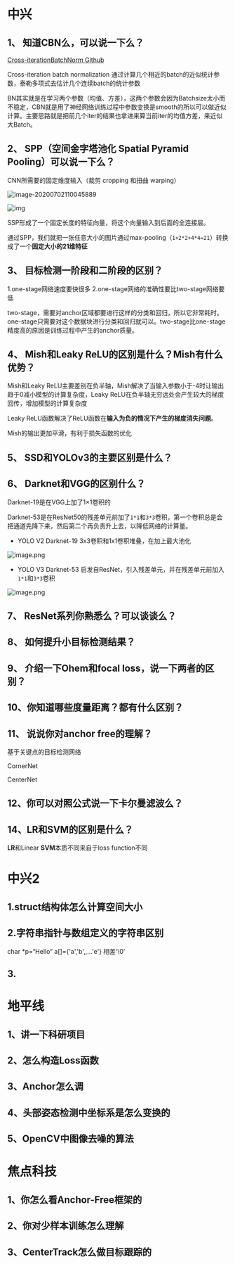 # 中兴

## 1、 知道CBN么，可以说一下么？

[Cross-iterationBatchNorm Github](https://github.com/Howal/Cross-iterationBatchNorm)

Cross-iteration batch normalization  通过计算几个相近的batch的近似统计参数，泰勒多项式去估计几个连续batch的统计参数

BN其实就是在学习两个参数（均值、方差），这两个参数会因为Batchsize太小而不稳定，CBN就是用了神经网络训练过程中参数变换是smooth的所以可以做近似计算。主要思路就是把前几个iter的结果也拿进来算当前iter的均值方差，来近似大Batch。

## 2、 SPP（空间金字塔池化 Spatial Pyramid Pooling）可以说一下么？

CNN所需要的固定维度输入（裁剪 cropping 和扭曲 warping）

![image-20200702110045889](image/image-20200702110045889.png)

![img](image/v2-8f9e92d29e2c92b600f6188a3702868a_b.jpg)

SSP形成了一个固定长度的特征向量，将这个向量输入到后面的全连接层。

通过SPP，我们就把一张任意大小的图片通过max-pooling（`1+2*2+4*4=21`）转换成了一个**固定大小的21维特征**

## 3、 目标检测一阶段和二阶段的区别？

1.one-stage网络速度要快很多
2.one-stage网络的准确性要比two-stage网络要低

two-stage，需要对anchor区域都要进行这样的分类和回归，所以它非常耗时。one-stage只需要对这个数据块进行分类和回归就可以。two-stage比one-stage精度高的原因是训练过程中产生的anchor质量。

## 4、 Mish和Leaky ReLU的区别是什么？Mish有什么优势？

 Mish和Leaky ReLU主要差别在负半轴，Mish解决了当输入参数小于-4时让输出趋于0减小模型的计算复杂度，Leaky ReLU在负半轴无穷远处会产生较大的梯度回传，增加模型的计算复杂度

Leaky ReLU函数解决了ReLU函数在**输入为负的情况下产生的梯度消失问题**。

Mish的输出更加平滑，有利于损失函数的优化

## 5、 SSD和YOLOv3的主要区别是什么？

## 6、 Darknet和VGG的区别什么？

Darknet-19是在VGG上加了1×1卷积的

Darknet-53是在ResNet50的残差单元前加了`1*1`和`3*3`卷积，第一个卷积总是会把通道先降下来，然后第二个再负责升上去，以降低网络的计算量。

* YOLO V2 Darknet-19 3x3卷积和1x1卷积堆叠，在加上最大池化

![image.png](image/1588147181577-2bbd88d5-02ee-4ec7-8648-7ed6db06b72c.png)

* YOLO V3 Darknet-53 启发自ResNet，引入残差单元，并在残差单元前加入`1*1`和`3*3`卷积

![image.png](image/1588151299882-ad55d5b7-6881-4527-a62e-1e1afc2ff861.png)

## 7、 ResNet系列你熟悉么？可以谈谈么？

## 8、 如何提升小目标检测结果？

## 9、 介绍一下Ohem和focal loss，说一下两者的区别？

## 10、你知道哪些度量距离？都有什么区别？

## 11、 说说你对anchor free的理解？

基于关键点的目标检测网络

CornerNet

CenterNet

## 12、你可以对照公式说一下卡尔曼滤波么？

## 14、LR和SVM的区别是什么？

**LR**和Linear **SVM**本质不同来自于loss function不同

# 中兴2

## 1.struct结构体怎么计算空间大小

## 2.字符串指针与数组定义的字符串区别

char *p=“Hello” a[]={'a','b',,...'e'} 相差‘\0’

## 3.

# 地平线

## 1、讲一下科研项目

## 2、怎么构造Loss函数

## 3、Anchor怎么调

## 4、头部姿态检测中坐标系是怎么变换的

## 5、OpenCV中图像去噪的算法



# 焦点科技

## 1、你怎么看Anchor-Free框架的

## 2、你对少样本训练怎么理解

## 3、CenterTrack怎么做目标跟踪的